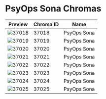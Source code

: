# PsyOps Sona Chromas



| Preview | Chroma ID | Name |
|---------|-----------|------|
| ![37018](https://raw.communitydragon.org/latest/plugins/rcp-be-lol-game-data/global/default/v1/champion-chroma-images/37/37018.png) | 37018 | PsyOps Sona |
| ![37019](https://raw.communitydragon.org/latest/plugins/rcp-be-lol-game-data/global/default/v1/champion-chroma-images/37/37019.png) | 37019 | PsyOps Sona |
| ![37020](https://raw.communitydragon.org/latest/plugins/rcp-be-lol-game-data/global/default/v1/champion-chroma-images/37/37020.png) | 37020 | PsyOps Sona |
| ![37021](https://raw.communitydragon.org/latest/plugins/rcp-be-lol-game-data/global/default/v1/champion-chroma-images/37/37021.png) | 37021 | PsyOps Sona |
| ![37022](https://raw.communitydragon.org/latest/plugins/rcp-be-lol-game-data/global/default/v1/champion-chroma-images/37/37022.png) | 37022 | PsyOps Sona |
| ![37023](https://raw.communitydragon.org/latest/plugins/rcp-be-lol-game-data/global/default/v1/champion-chroma-images/37/37023.png) | 37023 | PsyOps Sona |
| ![37024](https://raw.communitydragon.org/latest/plugins/rcp-be-lol-game-data/global/default/v1/champion-chroma-images/37/37024.png) | 37024 | PsyOps Sona |
| ![37025](https://raw.communitydragon.org/latest/plugins/rcp-be-lol-game-data/global/default/v1/champion-chroma-images/37/37025.png) | 37025 | PsyOps Sona |